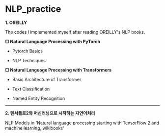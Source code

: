 # NLP_practice

**1. OREILLY**

The codes I implemented myself after reading OREILLY's NLP books.


**□ Natural Language Processing with PyTorch**
- Pytorch Basics

- NLP Techniques

**□ Natural Language Processing with Transformers**
- Basic Architecture of Transformer

- Text Classification 

- Named Entity Recognition
---

**2. 텐서플로2와 머신러닝으로 시작하는 자연어처리**

NLP Models in 'Natural language processing starting with TensorFlow 2 and machine learning, wikibooks'



